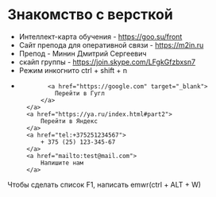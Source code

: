 # Знакомство с версткой
- Интеллект-карта обучения - https://goo.su/front
- Сайт препода для оперативной связи - https://m2in.ru
- Препод - Минин Дмитрий Сергеевич
- скайп группы - https://join.skype.com/LFgkGfzbxsn7
- Режим инкогнито ctrl + shift + n 
-             <a href="https://google.com" target="_blank">
                Перейти в Гугл
            </a>
        </a>
        <a href="https://ya.ru/index.html#part2">
            Перейти в Яндекс
        </a>
        <a href="tel:+375251234567">
            + 375 (25) 123-345-67
        </a>
        <a href="mailto:test@mail.com">
            Напишите нам
        </a>
Чтобы сделать список F1, написать emwr(ctrl + ALT + W)
